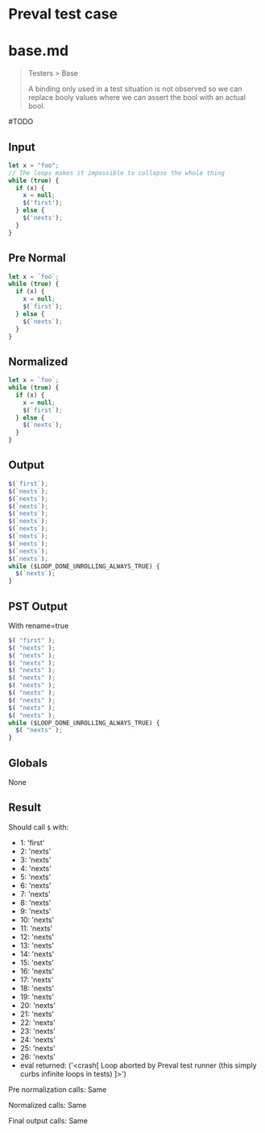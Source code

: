 # Preval test case

# base.md

> Testers > Base
>
> A binding only used in a test situation is not observed so we can replace booly values where we can assert the bool with an actual bool.

#TODO

## Input

`````js filename=intro
let x = "foo";
// The loops makes it impossible to collapse the whole thing
while (true) {
  if (x) {
    x = null;
    $('first');
  } else {
    $('nexts');
  }
}
`````

## Pre Normal

`````js filename=intro
let x = `foo`;
while (true) {
  if (x) {
    x = null;
    $(`first`);
  } else {
    $(`nexts`);
  }
}
`````

## Normalized

`````js filename=intro
let x = `foo`;
while (true) {
  if (x) {
    x = null;
    $(`first`);
  } else {
    $(`nexts`);
  }
}
`````

## Output

`````js filename=intro
$(`first`);
$(`nexts`);
$(`nexts`);
$(`nexts`);
$(`nexts`);
$(`nexts`);
$(`nexts`);
$(`nexts`);
$(`nexts`);
$(`nexts`);
$(`nexts`);
while ($LOOP_DONE_UNROLLING_ALWAYS_TRUE) {
  $(`nexts`);
}
`````

## PST Output

With rename=true

`````js filename=intro
$( "first" );
$( "nexts" );
$( "nexts" );
$( "nexts" );
$( "nexts" );
$( "nexts" );
$( "nexts" );
$( "nexts" );
$( "nexts" );
$( "nexts" );
$( "nexts" );
while ($LOOP_DONE_UNROLLING_ALWAYS_TRUE) {
  $( "nexts" );
}
`````

## Globals

None

## Result

Should call `$` with:
 - 1: 'first'
 - 2: 'nexts'
 - 3: 'nexts'
 - 4: 'nexts'
 - 5: 'nexts'
 - 6: 'nexts'
 - 7: 'nexts'
 - 8: 'nexts'
 - 9: 'nexts'
 - 10: 'nexts'
 - 11: 'nexts'
 - 12: 'nexts'
 - 13: 'nexts'
 - 14: 'nexts'
 - 15: 'nexts'
 - 16: 'nexts'
 - 17: 'nexts'
 - 18: 'nexts'
 - 19: 'nexts'
 - 20: 'nexts'
 - 21: 'nexts'
 - 22: 'nexts'
 - 23: 'nexts'
 - 24: 'nexts'
 - 25: 'nexts'
 - 26: 'nexts'
 - eval returned: ('<crash[ Loop aborted by Preval test runner (this simply curbs infinite loops in tests) ]>')

Pre normalization calls: Same

Normalized calls: Same

Final output calls: Same

